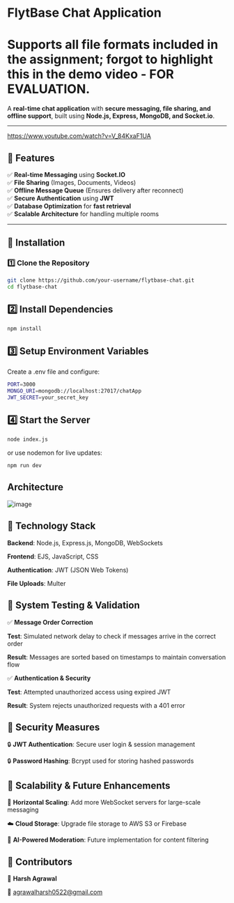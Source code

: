 # **FlytBase Chat Application**  

# Supports all file formats included in the assignment; forgot to highlight this in the demo video - FOR EVALUATION.
A **real-time chat application** with **secure messaging, file sharing, and offline support**, built using **Node.js, Express, MongoDB, and Socket.io**.

---
https://www.youtube.com/watch?v=V_84KxaF1UA

## **📌 Features**
✅ **Real-time Messaging** using **Socket.IO**  
✅ **File Sharing** (Images, Documents, Videos)  
✅ **Offline Message Queue** (Ensures delivery after reconnect)  
✅ **Secure Authentication** using **JWT**  
✅ **Database Optimization** for **fast retrieval**  
✅ **Scalable Architecture** for handling multiple rooms  

---

## **📌 Installation**
### **1️⃣ Clone the Repository**
```sh
git clone https://github.com/your-username/flytbase-chat.git
cd flytbase-chat
```
## **2️⃣ Install Dependencies**
```sh
npm install
```
## **3️⃣ Setup Environment Variables**
Create a .env file and configure:
```sh
PORT=3000
MONGO_URI=mongodb://localhost:27017/chatApp
JWT_SECRET=your_secret_key
```
## **4️⃣ Start the Server**
```sh
node index.js
```
or use nodemon for live updates:

```sh
npm run dev
```
## **Architecture**
![image](https://github.com/user-attachments/assets/41de2645-fcb0-4c0e-86f3-f86d57e9af01)


## **📌 Technology Stack**
**Backend**: Node.js, Express.js, MongoDB, WebSockets

**Frontend**: EJS, JavaScript, CSS

**Authentication**: JWT (JSON Web Tokens)

**File Uploads**: Multer


## **📌 System Testing & Validation** 

✅ **Message Order Correction**

**Test**: Simulated network delay to check if messages arrive in the correct order

**Result**: Messages are sorted based on timestamps to maintain conversation flow


✅ **Authentication & Security**

**Test**: Attempted unauthorized access using expired JWT

**Result**: System rejects unauthorized requests with a 401 error



## **📌 Security Measures**

🔒 **JWT Authentication**: Secure user login & session management

🔒 **Password Hashing**: Bcrypt used for storing hashed passwords


## **📌 Scalability & Future Enhancements**

🚀 **Horizontal Scaling**: Add more WebSocket servers for large-scale messaging

☁️ **Cloud Storage**: Upgrade file storage to AWS S3 or Firebase

🤖 **AI-Powered Moderation**: Future implementation for content filtering


## **📌 Contributors**

👤 **Harsh Agrawal**

📧 agrawalharsh0522@gmail.com

